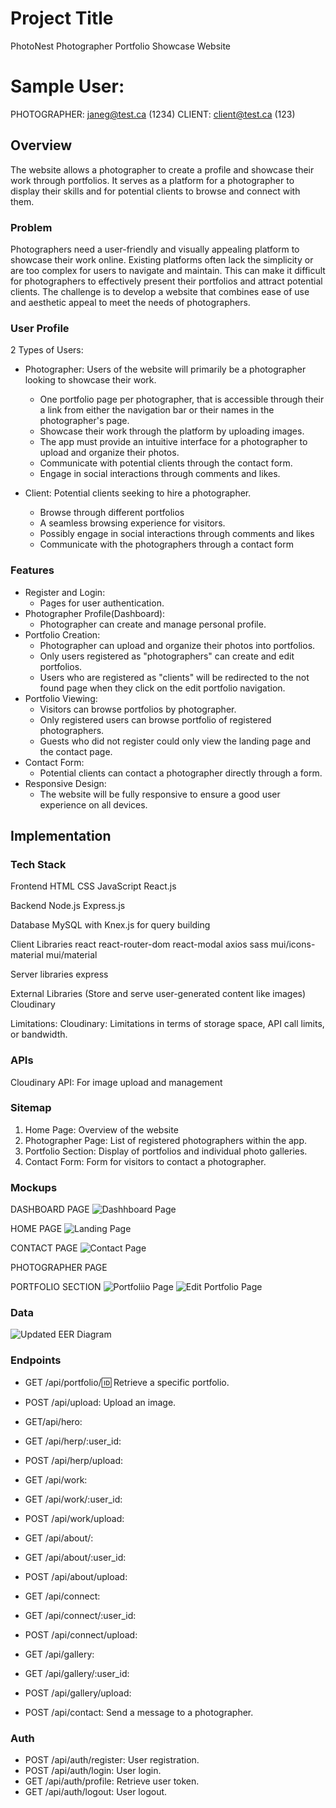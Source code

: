 # Project Title
PhotoNest
Photographer Portfolio Showcase Website

# Sample User:
PHOTOGRAPHER: janeg@test.ca (1234)
CLIENT: client@test.ca (123)

## Overview
The website allows a photographer to create a profile and showcase their work through portfolios. It serves as a platform for a photographer to display their skills and for potential clients to browse and connect with them.

### Problem
Photographers need a user-friendly and visually appealing platform to showcase their work online. Existing platforms often lack the simplicity or are too complex for users to navigate and maintain. This can make it difficult for photographers to effectively present their portfolios and attract potential clients. The challenge is to develop a website that combines ease of use and aesthetic appeal to meet the needs of photographers.

### User Profile
2 Types of Users:
* Photographer: Users of the website will primarily be a photographer looking to showcase their work. 
    * One portfolio page per photographer, that is accessible through their a link from either the navigation bar or their names in the photographer's page. 
    * Showcase their work through the platform by uploading images.
    * The app must provide an intuitive interface for a photographer to upload and organize their photos.
    * Communicate with potential clients through the contact form.
    * Engage in social interactions through comments and likes.

* Client: Potential clients seeking to hire a photographer.
    * Browse through different portfolios
    * A seamless browsing experience for visitors.
    * Possibly engage in social interactions through comments and likes
    * Communicate with the photographers through a contact form


### Features
* Register and Login: 
    - Pages for user authentication.
* Photographer Profile(Dashboard): 
    - Photographer can create and manage personal profile.
* Portfolio Creation: 
    - Photographer can upload and organize their photos into portfolios. 
    - Only users registered as "photographers" can create and edit portfolios. 
    - Users who are registered as "clients" will be redirected to the not found page when they click on the edit portfolio navigation. 
* Portfolio Viewing: 
    - Visitors can browse portfolios by photographer. 
    - Only registered users can browse portfolio of registered photographers. 
    - Guests who did not register could only view the landing page and the contact page. 
* Contact Form: 
    - Potential clients can contact a photographer directly through a form.
* Responsive Design: 
    - The website will be fully responsive to ensure a good user experience on all devices.

## Implementation

### Tech Stack
Frontend
HTML
CSS
JavaScript
React.js

Backend
Node.js
Express.js

Database
MySQL with Knex.js for query building

Client Libraries
react
react-router-dom
react-modal
axios
sass
mui/icons-material
mui/material

Server libraries
express

External Libraries (Store and serve user-generated content like images)
Cloudinary

Limitations:
Cloudinary: Limitations in terms of storage space, API call limits, or bandwidth.

### APIs
Cloudinary API: For image upload and management

### Sitemap
1. Home Page: Overview of the website
2. Photographer Page: List of registered photographers within the app.
3. Portfolio Section: Display of portfolios and individual photo galleries.
4. Contact Form: Form for visitors to contact a photographer.

### Mockups
DASHBOARD PAGE
![Dashhboard Page](src/assets/mockup/Dashboard.png)

HOME PAGE
![Landing Page](src/assets/mockup/LandingPage.png)

CONTACT PAGE
![Contact Page](<src/assets/mockup/Contact Form.png>)

PHOTOGRAPHER PAGE


PORTFOLIO SECTION
![Portfoliio Page](src/assets/mockup/Portfolio.png)
![Edit Portfolio Page](<src/assets/mockup/Equivalent Form for Portfolio.png>)

### Data
![Updated EER Diagram](src/assets/mockup/updated-eer-diagram.png)

### Endpoints
* GET /api/portfolio/:id: Retrieve a specific portfolio.

* POST /api/upload: Upload an image.

* GET/api/hero:
* GET /api/herp/:user_id:
* POST /api/herp/upload:

* GET /api/work:
* GET /api/work/:user_id:
* POST /api/work/upload:

* GET /api/about/:
* GET /api/about/:user_id:
* POST /api/about/upload:

* GET /api/connect:
* GET /api/connect/:user_id:
* POST /api/connect/upload:

* GET /api/gallery:
* GET /api/gallery/:user_id:
* POST /api/gallery/upload:

* POST /api/contact: Send a message to a photographer.

### Auth
* POST /api/auth/register: User registration.
* POST /api/auth/login: User login.
* GET /api/auth/profile: Retrieve user token.
* GET /api/auth/logout: User logout.